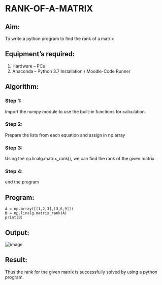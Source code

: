 # RANK-OF-A-MATRIX
## Aim:
To write a python program to find the rank of a matrix
## Equipment’s required:
1. 	Hardware – PCs
2. 	Anaconda – Python 3.7 Installation / Moodle-Code Runner
## Algorithm:
### Step 1: 
Import the numpy module to use the built-in functions for calculation.
### Step 2: 
Prepare the lists from each equation and assign in np.array
### Step 3: 
Using the np.linalg.matrix_rank(), we can find the rank of the given matrix.
### Step 4:
end the program
## Program:
~~~
A = np.array([[1,2,3],[3,6,9]])
B = np.linalg.matrix_rank(A)
print(B)
~~~
## Output:

![image](https://github.com/ganesh10082006/RANK-OF-A-MATRIX/assets/151981672/7b24c265-8534-48b0-88a3-5b79cc05436e)

## Result:
Thus the rank for the given matrix is successfully solved by  using a python program.

